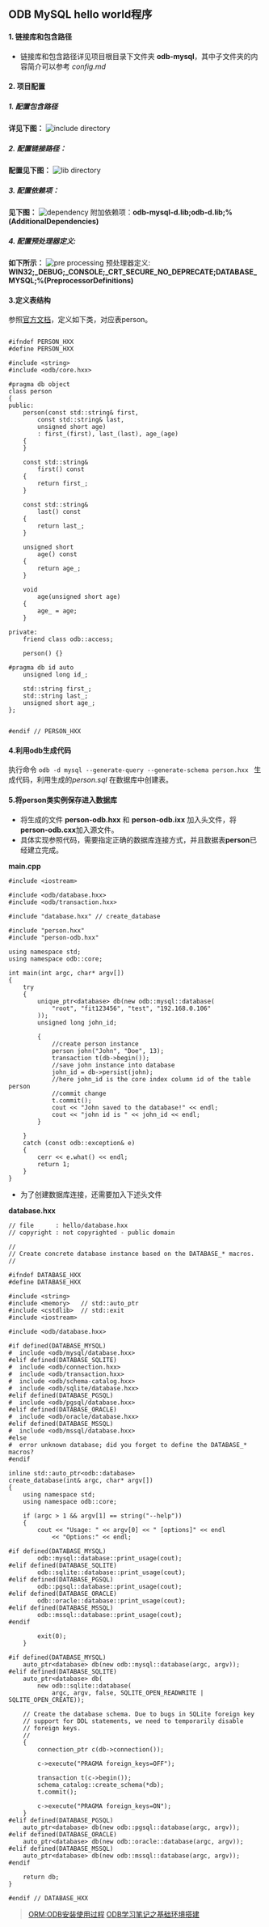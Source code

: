 ## ODB MySQL  hello world程序  ##
#### 1. 链接库和包含路径
- 链接库和包含路径详见项目根目录下文件夹 **odb-mysql**，其中子文件夹的内容简介可以参考 *config.md*

#### 2. 项目配置

##### 1. 配置包含路径

**详见下图：**
![include directory](http://i.imgur.com/PkBoMtd.png)

##### 2. 配置链接路径：
**配置见下图：**
![lib directory](http://i.imgur.com/AG3fu0q.png)

##### 3. 配置依赖项：
**见下图：**
![dependency](http://i.imgur.com/cEDs8bX.png)
附加依赖项：**odb-mysql-d.lib;odb-d.lib;%(AdditionalDependencies)**

##### 4. 配置预处理器定义:
**如下所示：**
![pre processing](http://i.imgur.com/Sg3F94Q.png)
预处理器定义: **WIN32;_DEBUG;_CONSOLE;_CRT_SECURE_NO_DEPRECATE;DATABASE_MYSQL;%(PreprocessorDefinitions)**

#### 3.定义表结构  
参照[官方文档](http://www.codesynthesis.com/products/odb/doc/odb-manual.pdf)，定义如下类，对应表person。

```

#ifndef PERSON_HXX
#define PERSON_HXX

#include <string>
#include <odb/core.hxx>

#pragma db object
class person
{
public:
	person(const std::string& first,
		const std::string& last,
		unsigned short age)
		: first_(first), last_(last), age_(age)
	{
	}

	const std::string&
		first() const
	{
		return first_;
	}

	const std::string&
		last() const
	{
		return last_;
	}

	unsigned short
		age() const
	{
		return age_;
	}

	void
		age(unsigned short age)
	{
		age_ = age;
	}

private:
	friend class odb::access;

	person() {}

#pragma db id auto
	unsigned long id_;

	std::string first_;
	std::string last_;
	unsigned short age_;
};


#endif // PERSON_HXX

```
#### 4.利用odb生成代码 

执行命令 ```odb -d mysql --generate-query --generate-schema person.hxx ``` 生成代码，利用生成的*person.sql* 在数据库中创建表。
#### 5.将person类实例保存进入数据库 
- 将生成的文件 **person-odb.hxx** 和 **person-odb.ixx** 加入头文件，将**person-odb.cxx**加入源文件。
- 具体实现参照代码，需要指定正确的数据库连接方式，并且数据表**person**已经建立完成。

**main.cpp**
```
#include <iostream>

#include <odb/database.hxx>
#include <odb/transaction.hxx>

#include "database.hxx" // create_database

#include "person.hxx"
#include "person-odb.hxx"

using namespace std;
using namespace odb::core;

int main(int argc, char* argv[])
{
	try
	{
		unique_ptr<database> db(new odb::mysql::database(
			"root", "fit123456", "test", "192.168.0.106"
		));
		unsigned long john_id;

		{
			//create person instance
			person john("John", "Doe", 13);
			transaction t(db->begin());
			//save john instance into database
			john_id = db->persist(john);
			//here john_id is the core index column id of the table person
			//commit change 
			t.commit();
			cout << "John saved to the database!" << endl;
			cout << "john id is " << john_id << endl;
		}

	}
	catch (const odb::exception& e)
	{
		cerr << e.what() << endl;
		return 1;
	}
}

```
- 为了创建数据库连接，还需要加入下述头文件

**database.hxx**
```
// file      : hello/database.hxx
// copyright : not copyrighted - public domain

//
// Create concrete database instance based on the DATABASE_* macros.
//

#ifndef DATABASE_HXX
#define DATABASE_HXX

#include <string>
#include <memory>   // std::auto_ptr
#include <cstdlib>  // std::exit
#include <iostream>

#include <odb/database.hxx>

#if defined(DATABASE_MYSQL)
#  include <odb/mysql/database.hxx>
#elif defined(DATABASE_SQLITE)
#  include <odb/connection.hxx>
#  include <odb/transaction.hxx>
#  include <odb/schema-catalog.hxx>
#  include <odb/sqlite/database.hxx>
#elif defined(DATABASE_PGSQL)
#  include <odb/pgsql/database.hxx>
#elif defined(DATABASE_ORACLE)
#  include <odb/oracle/database.hxx>
#elif defined(DATABASE_MSSQL)
#  include <odb/mssql/database.hxx>
#else
#  error unknown database; did you forget to define the DATABASE_* macros?
#endif

inline std::auto_ptr<odb::database>
create_database(int& argc, char* argv[])
{
	using namespace std;
	using namespace odb::core;

	if (argc > 1 && argv[1] == string("--help"))
	{
		cout << "Usage: " << argv[0] << " [options]" << endl
			<< "Options:" << endl;

#if defined(DATABASE_MYSQL)
		odb::mysql::database::print_usage(cout);
#elif defined(DATABASE_SQLITE)
		odb::sqlite::database::print_usage(cout);
#elif defined(DATABASE_PGSQL)
		odb::pgsql::database::print_usage(cout);
#elif defined(DATABASE_ORACLE)
		odb::oracle::database::print_usage(cout);
#elif defined(DATABASE_MSSQL)
		odb::mssql::database::print_usage(cout);
#endif

		exit(0);
	}

#if defined(DATABASE_MYSQL)
	auto_ptr<database> db(new odb::mysql::database(argc, argv));
#elif defined(DATABASE_SQLITE)
	auto_ptr<database> db(
		new odb::sqlite::database(
			argc, argv, false, SQLITE_OPEN_READWRITE | SQLITE_OPEN_CREATE));

	// Create the database schema. Due to bugs in SQLite foreign key
	// support for DDL statements, we need to temporarily disable
	// foreign keys.
	//
	{
		connection_ptr c(db->connection());

		c->execute("PRAGMA foreign_keys=OFF");

		transaction t(c->begin());
		schema_catalog::create_schema(*db);
		t.commit();

		c->execute("PRAGMA foreign_keys=ON");
	}
#elif defined(DATABASE_PGSQL)
	auto_ptr<database> db(new odb::pgsql::database(argc, argv));
#elif defined(DATABASE_ORACLE)
	auto_ptr<database> db(new odb::oracle::database(argc, argv));
#elif defined(DATABASE_MSSQL)
	auto_ptr<database> db(new odb::mssql::database(argc, argv));
#endif

	return db;
}

#endif // DATABASE_HXX

```

> [ORM:ODB安装使用过程](http://blog.csdn.net/pamxy/article/details/44839481)
> [ODB学习笔记之基础环境搭建](http://blog.csdn.net/feng______/article/details/33411119)
